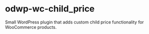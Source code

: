 # odwp-wc-child_price
Small WordPress plugin that adds custom child price functionality for WooCommerce products.
